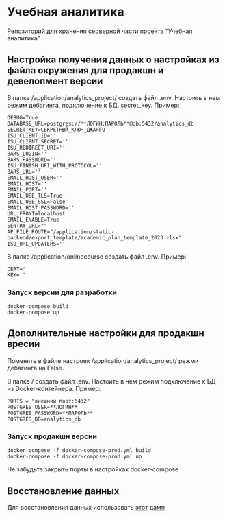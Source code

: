# Учебная аналитика
Репозиторий для хранения серверной части проекта "Учебная аналитика"

## Настройка получения данных о настройках из файла окружения для продакшн и девелопмент версии

В папке /application/analytics_project/ создать файл .env. Настоить в нем режим дебагинга, подключение к БД, secret_key. Пример:

```
DEBUG=True
DATABASE_URL=postgres://**ЛОГИН:ПАРОЛЬ**@db:5432/analytics_db
SECRET_KEY=СЕКРЕТНЫЙ_КЛЮЧ_ДЖАНГО
ISU_CLIENT_ID=''
ISU_CLIENT_SECRET=''
ISU_REDIRECT_URI=''
BARS_LOGIN=''
BARS_PASSWORD=''
ISU_FINISH_URI_WITH_PROTOCOL=''
BARS_URL=''
EMAIL_HOST_USER=''
EMAIL_HOST=''
EMAIL_PORT=''
EMAIL_USE_TLS=True
EMAIL_USE_SSL=False
EMAIL_HOST_PASSWORD=''
URL_FRONT=localhost
EMAIL_ENABLE=True
SENTRY_URL=""
AP_FILE_ROUTE="/application/static-backend/export_template/academic_plan_template_2023.xlsx"
ISU_URL_UPDATERS=''

```
В папке /application/onlinecourse создать файл .env. Пример:
```
CERT=''
KEY=''

```

### Запуск версии для разработки

```
docker-compose build
docker-compose up
```

## Дополнительные настройки для продакшн вресии

Поменять в файле настроек /application/analytics_project/ режми дебагинга на False.

В папке / создать файл .env. Настоить в нем режим подключение к БД из Docker-контейнера. Пример:

```
PORTS = "внешний порт:5432"
POSTGRES_USER=**ЛОГИН**
POSTGRES_PASSWORD=**ПАРОЛЬ**
POSTGRES_DB=analytics_db
```

### Запуск продакшн версии

```
docker-compose -f docker-compose-prod.yml build
docker-compose -f docker-compose-prod.yml up
```
Не забудьте закрыть порты в настройках docker-compose

## Восстановление данных
Для восстановления данных использовать [этот дамп](https://drive.google.com/file/d/1uujibvNcLZHorh2bfOeU-3ljX7KaYfjd/view?usp=sharing)



